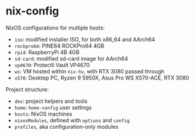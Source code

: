 # nix-config

NixOS configurations for multiple hosts:
- `iso`: modified installer ISO, for both x86_64 and AArch64
- `rockpro64`: PINE64 ROCKPro64 4GB
- `rpi4`: RaspberryPi 4B 4GB
- `sd-card`: modified sd-card image for AArch64
- `vp4670`: Protectli Vault VP4670
- `ws`: VM hosted within `nix-hv`, with RTX 3080 passed through
- `x570`: Desktop PC, Ryzen 9 5950X, Asus Pro WS X570-ACE, RTX 3080

Project structure:
- `dev`: project helpers and tools
- `home`: `home-config` user settings
- `hosts`: NixOS machines
- `nixosModules`, defined with `options` and `config`
- `profiles`, aka configuration-only modules
